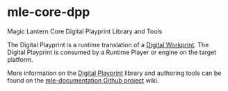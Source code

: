 # mle-core-dpp
Magic Lantern Core Digital Playprint Library and Tools

The Digital Playprint is a runtime translation of a [Digital Workprint](https://github.com/magic-lantern-studio/mle-documentation/wiki/Digital-Workprint). The Digital Playprint is consumed by a Runtime Player or engine on the target platform.

More information on the [Digital Playprint](https://github.com/magic-lantern-studio/mle-documentation/wiki/Digital-Playprint) library and authoring tools can be found on the [mle-documentation Github project](https://github.com/magic-lantern-studio/mle-documentation) wiki.
